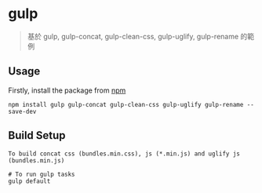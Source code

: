 # gulp

> 基於 gulp, gulp-concat, gulp-clean-css, gulp-uglify, gulp-rename 的範例


## Usage

Firstly, install the package from [npm](https://www.npmjs.com/)

```
npm install gulp gulp-concat gulp-clean-css gulp-uglify gulp-rename --save-dev
```

## Build Setup

`To build concat css (bundles.min.css), js (*.min.js) and uglify js (bundles.min.js)`

```
# To run gulp tasks
gulp default
```